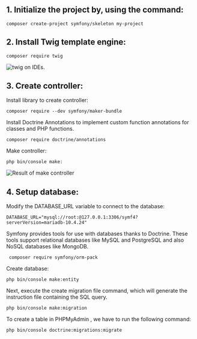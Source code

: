 
## 1. Initialize the project by, using the command:
```
composer create-project symfony/skeleton my-project
```
## 2. Install Twig template engine:
```
composer require twig
```
![twig on IDEs.](https://notejoy.s3.amazonaws.com/note_images/2216881.1.Image%202022-06-23%20at%2009.03.24%20undefined.png)
## 3. Create controller:
Install library to create controller:
```
composer require --dev symfony/maker-bundle
```
Install Doctrine Annotations to implement custom function annotations for classes and PHP functions.
```
composer require doctrine/annotations
```
Make controller:
```
php bin/console make:
```
![Result of make controller](https://notejoy.s3.amazonaws.com/note_images/2216881.1.Image%202022-06-23%20at%2009.10.17%20undefined.png)

## 4. Setup database:
Modify the DATABASE_URL variable to connect to the database:
```
DATABASE_URL="mysql://root:@127.0.0.1:3306/symf4?serverVersion=mariadb-10.4.24"
```
Symfony provides tools for use with databases thanks to Doctrine. These tools support relational databases like MySQL and PostgreSQL and also NoSQL databases like MongoDB.
```
 composer require symfony/orm-pack
```
Create database:
```
php bin/console make:entity
```
Next, execute the create migration file command, which will generate the instruction file containing the SQL query.
```
php bin/console make:migration
```
To create a table in PHPMyAdmin , we have to run the following command:
```
php bin/console doctrine:migrations:migrate
```
